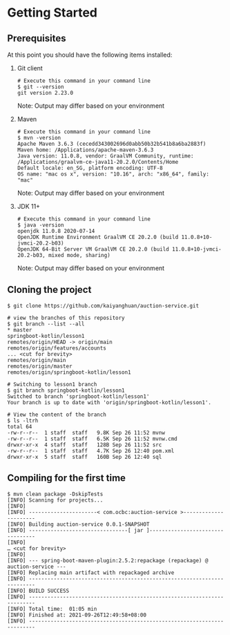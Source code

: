 # Getting Started

## Prerequisites
At this point you should have the following items installed:
1. Git client
    ```shell
    # Execute this command in your command line
    $ git --version
    git version 2.23.0
    ```
   Note: Output may differ based on your environment

2. Maven
    ```shell
    # Execute this command in your command line
    $ mvn -version
    Apache Maven 3.6.3 (cecedd343002696d0abb50b32b541b8a6ba2883f)
    Maven home: /Applications/apache-maven-3.6.3
    Java version: 11.0.8, vendor: GraalVM Community, runtime: /Applications/graalvm-ce-java11-20.2.0/Contents/Home
    Default locale: en_SG, platform encoding: UTF-8
    OS name: "mac os x", version: "10.16", arch: "x86_64", family: "mac"
    ```
    Note: Output may differ based on your environment

3. JDK 11+
 
    ```shell
    # Execute this command in your command line
    $ java -version
    openjdk 11.0.8 2020-07-14
    OpenJDK Runtime Environment GraalVM CE 20.2.0 (build 11.0.8+10-jvmci-20.2-b03)
    OpenJDK 64-Bit Server VM GraalVM CE 20.2.0 (build 11.0.8+10-jvmci-20.2-b03, mixed mode, sharing)
    ```
   Note: Output may differ based on your environment

## Cloning the project

```shell
$ git clone https://github.com/kaiyanghuan/auction-service.git

# view the branches of this repository
$ git branch --list --all
* master
springboot-kotlin/lesson1
remotes/origin/HEAD -> origin/main
remotes/origin/features/accounts
... <cut for brevity>
remotes/origin/main
remotes/origin/master
remotes/origin/springboot-kotlin/lesson1

# Switching to lesson1 branch
$ git branch springboot-kotlin/lesson1
Switched to branch 'springboot-kotlin/lesson1'
Your branch is up to date with 'origin/springboot-kotlin/lesson1'.

# View the content of the branch
$ ls -ltrh
total 64
-rw-r--r--  1 staff  staff   9.8K Sep 26 11:52 mvnw
-rw-r--r--  1 staff  staff   6.5K Sep 26 11:52 mvnw.cmd
drwxr-xr-x  4 staff  staff   128B Sep 26 11:52 src
-rw-r--r--  1 staff  staff   4.7K Sep 26 12:40 pom.xml
drwxr-xr-x  5 staff  staff   160B Sep 26 12:40 sql
```

## Compiling for the first time

```shell
$ mvn clean package -DskipTests
[INFO] Scanning for projects...
[INFO]
[INFO] ----------------------< com.ocbc:auction-service >----------------------
[INFO] Building auction-service 0.0.1-SNAPSHOT
[INFO] --------------------------------[ jar ]---------------------------------
[INFO]
… <cut for brevity>
[INFO]
[INFO] --- spring-boot-maven-plugin:2.5.2:repackage (repackage) @ auction-service ---
[INFO] Replacing main artifact with repackaged archive
[INFO] ------------------------------------------------------------------------
[INFO] BUILD SUCCESS
[INFO] ------------------------------------------------------------------------
[INFO] Total time:  01:05 min
[INFO] Finished at: 2021-09-26T12:49:58+08:00
[INFO] ------------------------------------------------------------------------
```